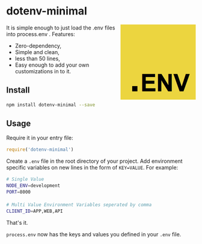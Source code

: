 # dotenv-minimal

<img src="https://raw.githubusercontent.com/motdotla/dotenv/master/dotenv.png" alt="dotenv" align="right" />

It is simple enough to just load the .env files into process.env .
Features:
- Zero-dependency,
- Simple and clean,
- less than 50 lines,
- Easy enough to add your own customizations in to it.

## Install

```bash
npm install dotenv-minimal --save
```

## Usage
Require it in your entry file:
```javascript
require('dotenv-minimal')
```

Create a `.env` file in the root directory of your project. Add
environment specific variables on new lines in the form of `KEY=VALUE`.
For example:

```bash
# Single Value
NODE_ENV=development
PORT=8000

# Multi Value Environment Variables seperated by comma
CLIENT_ID=APP,WEB,API
```

That's it.

`process.env` now has the keys and values you defined in your `.env` file.